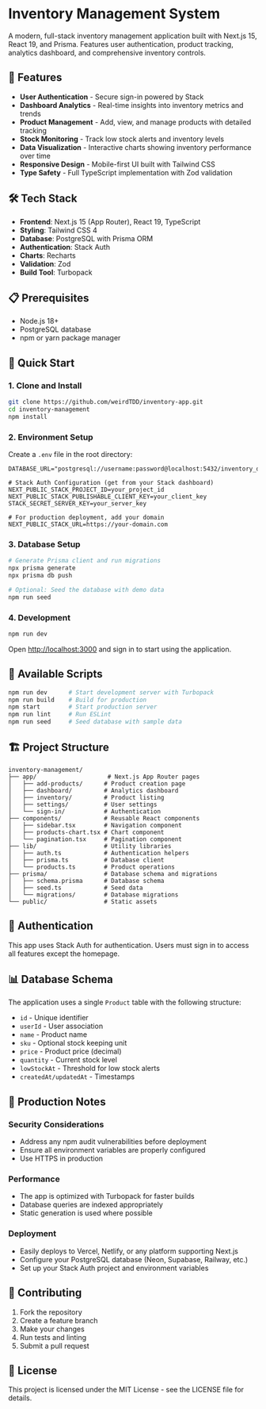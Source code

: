 # Inventory Management System

A modern, full-stack inventory management application built with Next.js 15, React 19, and Prisma. Features user authentication, product tracking, analytics dashboard, and comprehensive inventory controls.

## 🚀 Features

- **User Authentication** - Secure sign-in powered by Stack
- **Dashboard Analytics** - Real-time insights into inventory metrics and trends
- **Product Management** - Add, view, and manage products with detailed tracking
- **Stock Monitoring** - Track low stock alerts and inventory levels
- **Data Visualization** - Interactive charts showing inventory performance over time
- **Responsive Design** - Mobile-first UI built with Tailwind CSS
- **Type Safety** - Full TypeScript implementation with Zod validation

## 🛠 Tech Stack

- **Frontend**: Next.js 15 (App Router), React 19, TypeScript
- **Styling**: Tailwind CSS 4
- **Database**: PostgreSQL with Prisma ORM
- **Authentication**: Stack Auth
- **Charts**: Recharts
- **Validation**: Zod
- **Build Tool**: Turbopack

## 📋 Prerequisites

- Node.js 18+
- PostgreSQL database
- npm or yarn package manager

## 🚀 Quick Start

### 1. Clone and Install

```bash
git clone https://github.com/weirdTDD/inventory-app.git
cd inventory-management
npm install
```

### 2. Environment Setup

Create a `.env` file in the root directory:

```env
DATABASE_URL="postgresql://username:password@localhost:5432/inventory_db"

# Stack Auth Configuration (get from your Stack dashboard)
NEXT_PUBLIC_STACK_PROJECT_ID=your_project_id
NEXT_PUBLIC_STACK_PUBLISHABLE_CLIENT_KEY=your_client_key
STACK_SECRET_SERVER_KEY=your_server_key

# For production deployment, add your domain
NEXT_PUBLIC_STACK_URL=https://your-domain.com
```

### 3. Database Setup

```bash
# Generate Prisma client and run migrations
npx prisma generate
npx prisma db push

# Optional: Seed the database with demo data
npm run seed
```

### 4. Development

```bash
npm run dev
```

Open [http://localhost:3000](http://localhost:3000) and sign in to start using the application.

## 📜 Available Scripts

```bash
npm run dev      # Start development server with Turbopack
npm run build    # Build for production
npm start        # Start production server
npm run lint     # Run ESLint
npm run seed     # Seed database with sample data
```

## 🏗 Project Structure

```
inventory-management/
├── app/                    # Next.js App Router pages
│   ├── add-products/      # Product creation page
│   ├── dashboard/         # Analytics dashboard
│   ├── inventory/         # Product listing
│   ├── settings/          # User settings
│   └── sign-in/           # Authentication
├── components/            # Reusable React components
│   ├── sidebar.tsx        # Navigation component
│   ├── products-chart.tsx # Chart component
│   └── pagination.tsx     # Pagination component
├── lib/                   # Utility libraries
│   ├── auth.ts            # Authentication helpers
│   ├── prisma.ts          # Database client
│   └── products.ts        # Product operations
├── prisma/                # Database schema and migrations
│   ├── schema.prisma      # Database schema
│   ├── seed.ts            # Seed data
│   └── migrations/        # Database migrations
└── public/                # Static assets
```

## 🔐 Authentication

This app uses Stack Auth for authentication. Users must sign in to access all features except the homepage.

## 📊 Database Schema

The application uses a single `Product` table with the following structure:

- `id` - Unique identifier
- `userId` - User association
- `name` - Product name
- `sku` - Optional stock keeping unit
- `price` - Product price (decimal)
- `quantity` - Current stock level
- `lowStockAt` - Threshold for low stock alerts
- `createdAt/updatedAt` - Timestamps

## 🚦 Production Notes

### Security Considerations
- Address any npm audit vulnerabilities before deployment
- Ensure all environment variables are properly configured
- Use HTTPS in production

### Performance
- The app is optimized with Turbopack for faster builds
- Database queries are indexed appropriately
- Static generation is used where possible

### Deployment
- Easily deploys to Vercel, Netlify, or any platform supporting Next.js
- Configure your PostgreSQL database (Neon, Supabase, Railway, etc.)
- Set up your Stack Auth project and environment variables

## 🤝 Contributing

1. Fork the repository
2. Create a feature branch
3. Make your changes
4. Run tests and linting
5. Submit a pull request

## 📄 License

This project is licensed under the MIT License - see the LICENSE file for details.
